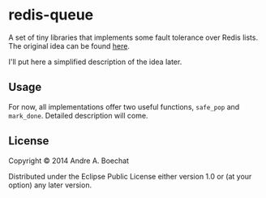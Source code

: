# redis-queue

A set of tiny libraries that implements some fault tolerance over Redis lists. The
original idea can be found [here](http://antirez.com/post/250).

I'll put here a simplified description of the idea later.

## Usage

For now, all implementations offer two useful functions, `safe_pop` and `mark_done`.
Detailed description will come.

## License

Copyright © 2014 Andre A. Boechat

Distributed under the Eclipse Public License either version 1.0 or (at
your option) any later version.
